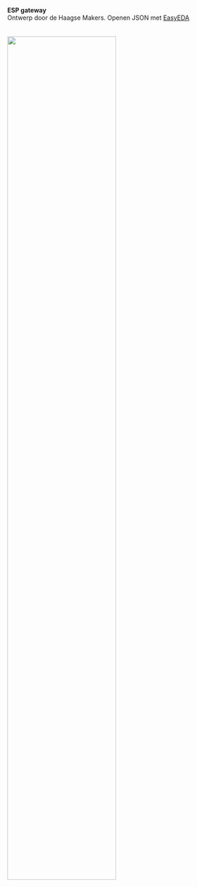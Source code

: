 **ESP gateway**<br>
Ontwerp door de Haagse Makers. Openen JSON met <a href="http://easyeda.com" target="_blank">EasyEDA</a><br><br>
<br>
<img src="https://github.com/pappavis/ESP8266-single-channel-lora-gateway/blob/master/plaatjes/IMG_6180%20Haagse%20Makers%20gateway_klein.jpg?raw=true" width="70%" height="70%">
<br>
<br>
